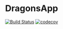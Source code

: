 # DragonsApp 
[![Build Status](https://travis-ci.com/GabrielSilveiraa/DragonsApp.svg?branch=master)](https://travis-ci.com/GabrielSilveiraa/DragonsApp) [![codecov](https://codecov.io/gh/GabrielSilveiraa/DragonsApp/branch/master/graph/badge.svg)](https://codecov.io/gh/GabrielSilveiraa/DragonsApp)
